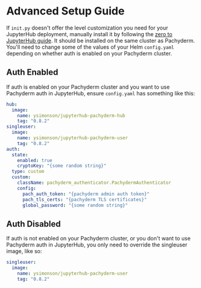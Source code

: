 # Advanced Setup Guide

If `init.py` doesn't offer the level customization you need for your JupyterHub deployment, manually install it by following the [zero to JupyterHub guide](https://zero-to-jupyterhub.readthedocs.io/en/latest/index.html). It should be installed on the same cluster as Pachyderm. You'll need to change some of the values of your Helm `config.yaml` depending on whether auth is enabled on your Pachyderm cluster.

## Auth Enabled

If auth is enabled on your Pachyderm cluster and you want to use Pachyderm auth in JupyterHub, ensure `config.yaml` has something like this:

```yaml
hub:
  image:
    name: ysimonson/jupyterhub-pachyderm-hub
    tag: "0.8.2"
singleuser:
  image:
    name: ysimonson/jupyterhub-pachyderm-user
    tag: "0.8.2"
auth:
  state:
    enabled: true
    cryptoKey: "{some random string}"
  type: custom
  custom:
    className: pachyderm_authenticator.PachydermAuthenticator
    config:
      pach_auth_token: "{pachyderm admin auth token}"
      pach_tls_certs: "{pachyderm TLS certificates}"
      global_password: "{some random string}"
```

## Auth Disabled

If auth is not enabled on your Pachyderm cluster, or you don't want to use Pachyderm auth in JupyterHub, you only need to override the singleuser image, like so:

```yaml
singleuser:
  image:
    name: ysimonson/jupyterhub-pachyderm-user
    tag: "0.8.2"
```
